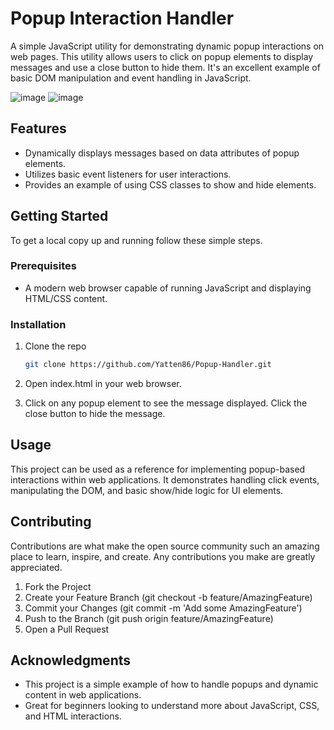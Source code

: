 # Popup Interaction Handler

A simple JavaScript utility for demonstrating dynamic popup interactions on web pages. This utility allows users to click on popup elements to display messages and use a close button to hide them. It's an excellent example of basic DOM manipulation and event handling in JavaScript.

![image](https://github.com/Yatten86/Popup-Message/assets/90719281/a1b69b34-490b-490c-b8bc-017c71cdda14)  ![image](https://github.com/Yatten86/Popup-Message/assets/90719281/c319cb09-69eb-4be5-ab4a-d7b5d4793e03)




## Features

- Dynamically displays messages based on data attributes of popup elements.
- Utilizes basic event listeners for user interactions.
- Provides an example of using CSS classes to show and hide elements.

## Getting Started

To get a local copy up and running follow these simple steps.

### Prerequisites

- A modern web browser capable of running JavaScript and displaying HTML/CSS content.

### Installation

1. Clone the repo
   ```sh
   git clone https://github.com/Yatten86/Popup-Handler.git
   ```
2. Open index.html in your web browser.

3. Click on any popup element to see the message displayed. Click the close button to hide the message.

## Usage

This project can be used as a reference for implementing popup-based interactions within web applications. It demonstrates handling click events, manipulating the DOM, and basic show/hide logic for UI elements.

## Contributing

Contributions are what make the open source community such an amazing place to learn, inspire, and create. Any contributions you make are greatly appreciated.

1. Fork the Project
2. Create your Feature Branch (git checkout -b feature/AmazingFeature)
3. Commit your Changes (git commit -m 'Add some AmazingFeature')
4. Push to the Branch (git push origin feature/AmazingFeature)
5. Open a Pull Request

## Acknowledgments

- This project is a simple example of how to handle popups and dynamic content in web applications.
- Great for beginners looking to understand more about JavaScript, CSS, and HTML interactions.
